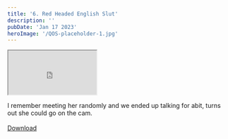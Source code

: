 ```yaml
---
title: '6. Red Headed English Slut'
description: ''
pubDate: 'Jan 17 2023'
heroImage: '/QOS-placeholder-1.jpg'
---
```

<iframe src="https://drive.google.com/file/d/140PxYslgOcyJS_3W_8sDBM5JfzUCkWin/preview" width="200" height="100" allow="autoplay" allowfullscreen="allowfullscreen" style="
"></iframe>

I remember meeting her randomly and we ended up talking for abit, turns out she could go on the cam.
<br>
<br>
<a class="read_more" href="https://drive.google.com/file/d/1vvJNqO93GAo3-0eKRdy_0nbBqWLMTvzn/view?usp=sharing">Download</a>